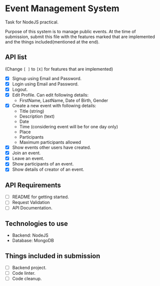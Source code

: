# Event Management System

Task for NodeJS practical.

Purpose of this system is to manage public events. At the time of submission, submit this file with the features marked that are implemented and the things included(mentioned at the end).

## API list

(Change `[ ]` to `[X]` for features that are implemented)
 
- [X] Signup using Email and Password.
- [X] Login using Email and Password.
- [X] Logout.
- [X] Edit Profile. Can edit following details:
  - FirstName, LastName, Date of Birth, Gender
- [X] Create a new event with following details:
  - Title (string)
  - Description (text)
  - Date
  - Time (considering event will be for one day only)
  - Place
  - Participants
  - Maximum participants allowed
- [X] Show events other users have created.
- [X] Join an event.
- [X] Leave an event.
- [X] Show participants of an event.
- [X] Show details of creator of an event.

## API Requirements

- [ ] README for getting started.
- [ ] Request Validation
- [ ] API Documentation.

## Technologies to use

- Backend: NodeJS
- Database: MongoDB

## Things included in submission

- [ ] Backend project.
- [ ] Code linter.
- [ ] Code cleanup.
